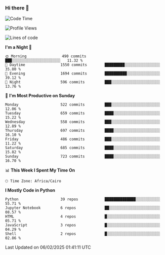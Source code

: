 ### Hi there 👋

<!--
**AMR-KELEG/AMR-KELEG** is a ✨ _special_ ✨ repository because its `README.md` (this file) appears on your GitHub profile.

Here are some ideas to get you started:

- 🔭 I’m currently working on ...
- 🌱 I’m currently learning ...
- 👯 I’m looking to collaborate on ...
- 🤔 I’m looking for help with ...
- 💬 Ask me about ...
- 📫 How to reach me: ...
- 😄 Pronouns: ...
- ⚡ Fun fact: ...
-->

<!--START_SECTION:waka-->
![Code Time](http://img.shields.io/badge/Code%20Time-0%20secs-blue)

![Profile Views](http://img.shields.io/badge/Profile%20Views-0-blue)

![Lines of code](https://img.shields.io/badge/From%20Hello%20World%20I%27ve%20Written-25.7%20million%20lines%20of%20code-blue)

**I'm a Night 🦉** 

```text
🌞 Morning                490 commits         ███░░░░░░░░░░░░░░░░░░░░░░   11.32 % 
🌆 Daytime                1550 commits        █████████░░░░░░░░░░░░░░░░   35.80 % 
🌃 Evening                1694 commits        ██████████░░░░░░░░░░░░░░░   39.12 % 
🌙 Night                  596 commits         ███░░░░░░░░░░░░░░░░░░░░░░   13.76 % 
```
📅 **I'm Most Productive on Sunday** 

```text
Monday                   522 commits         ███░░░░░░░░░░░░░░░░░░░░░░   12.06 % 
Tuesday                  659 commits         ████░░░░░░░░░░░░░░░░░░░░░   15.22 % 
Wednesday                558 commits         ███░░░░░░░░░░░░░░░░░░░░░░   12.89 % 
Thursday                 697 commits         ████░░░░░░░░░░░░░░░░░░░░░   16.10 % 
Friday                   486 commits         ███░░░░░░░░░░░░░░░░░░░░░░   11.22 % 
Saturday                 685 commits         ████░░░░░░░░░░░░░░░░░░░░░   15.82 % 
Sunday                   723 commits         ████░░░░░░░░░░░░░░░░░░░░░   16.70 % 
```


📊 **This Week I Spent My Time On** 

```text
🕑︎ Time Zone: Africa/Cairo
```

**I Mostly Code in Python** 

```text
Python                   39 repos            ██████████████░░░░░░░░░░░   55.71 % 
Jupyter Notebook         6 repos             ██░░░░░░░░░░░░░░░░░░░░░░░   08.57 % 
HTML                     4 repos             █░░░░░░░░░░░░░░░░░░░░░░░░   05.71 % 
JavaScript               3 repos             █░░░░░░░░░░░░░░░░░░░░░░░░   04.29 % 
Shell                    2 repos             █░░░░░░░░░░░░░░░░░░░░░░░░   02.86 % 
```




 Last Updated on 06/02/2025 01:41:11 UTC
<!--END_SECTION:waka-->

